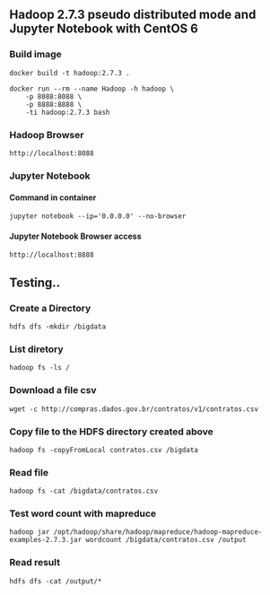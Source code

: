 ## Hadoop 2.7.3 pseudo distributed mode and Jupyter Notebook with CentOS 6

### Build image
```
docker build -t hadoop:2.7.3 .

docker run --rm --name Hadoop -h hadoop \
	-p 8088:8088 \
	-p 8888:8888 \
	-ti hadoop:2.7.3 bash
```

### Hadoop Browser
```
http://localhost:8088
```

### Jupyter Notebook

#### Command in container
```
jupyter notebook --ip='0.0.0.0' --no-browser
```
#### Jupyter Notebook Browser access
```
http://localhost:8888
```

## Testing..

### Create a Directory
```
hdfs dfs -mkdir /bigdata
```

### List diretory
```
hadoop fs -ls /
```

### Download a file csv
```
wget -c http://compras.dados.gov.br/contratos/v1/contratos.csv
```

### Copy file to the HDFS directory created above
```
hadoop fs -copyFromLocal contratos.csv /bigdata
```

### Read file
```
hadoop fs -cat /bigdata/contratos.csv
```
### Test word count with mapreduce
```
hadoop jar /opt/hadoop/share/hadoop/mapreduce/hadoop-mapreduce-examples-2.7.3.jar wordcount /bigdata/contratos.csv /output
```

### Read result
```
hdfs dfs -cat /output/*
```
